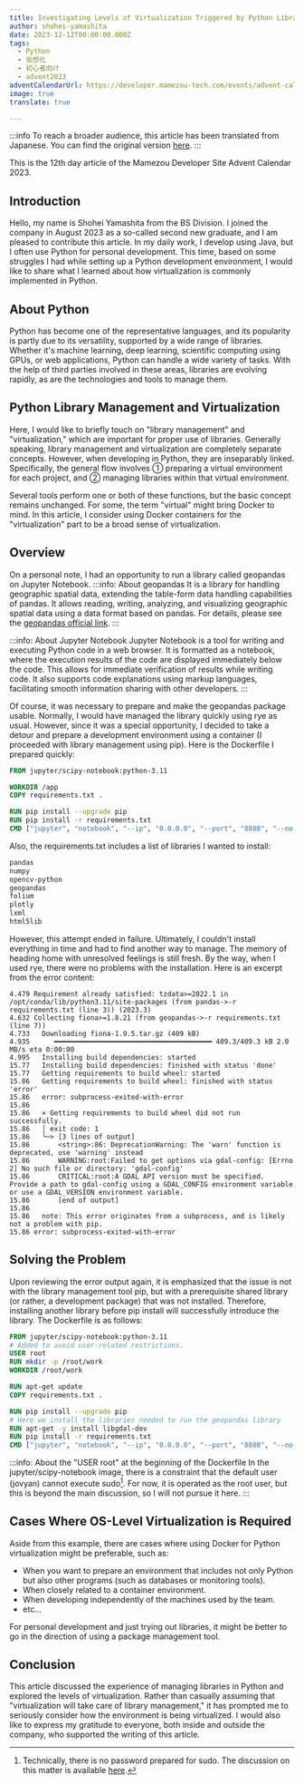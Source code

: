 ```yaml
---
title: Investigating Levels of Virtualization Triggered by Python Library Management
author: shohei-yamashita
date: 2023-12-12T00:00:00.000Z
tags:
  - Python
  - 仮想化
  - 初心者向け
  - advent2023
adventCalendarUrl: https://developer.mamezou-tech.com/events/advent-calendar/2023/
image: true
translate: true

---
```


:::info
To reach a broader audience, this article has been translated from Japanese.
You can find the original version [here](https://developer.mamezou-tech.com/blogs/2023/12/12/python_virtual/).
:::



This is the 12th day article of the Mamezou Developer Site Advent Calendar 2023.

## Introduction
Hello, my name is Shohei Yamashita from the BS Division.
I joined the company in August 2023 as a so-called second new graduate, and I am pleased to contribute this article.
In my daily work, I develop using Java, but I often use Python for personal development.
This time, based on some struggles I had while setting up a Python development environment, I would like to share what I learned about how virtualization is commonly implemented in Python.

## About Python
Python has become one of the representative languages, and its popularity is partly due to its versatility, supported by a wide range of libraries.
Whether it's machine learning, deep learning, scientific computing using GPUs, or web applications, Python can handle a wide variety of tasks.
With the help of third parties involved in these areas, libraries are evolving rapidly, as are the technologies and tools to manage them.

## Python Library Management and Virtualization
Here, I would like to briefly touch on "library management" and "virtualization," which are important for proper use of libraries.
Generally speaking, library management and virtualization are completely separate concepts. However, when developing in Python, they are inseparably linked.
Specifically, the general flow involves ① preparing a virtual environment for each project, and ② managing libraries within that virtual environment.

Several tools perform one or both of these functions, but the basic concept remains unchanged.
For some, the term "virtual" might bring Docker to mind.
In this article, I consider using Docker containers for the "virtualization" part to be a broad sense of virtualization.

## Overview
On a personal note, I had an opportunity to run a library called geopandas on Jupyter Notebook.
:::info: About geopandas
It is a library for handling geographic spatial data, extending the table-form data handling capabilities of pandas.
It allows reading, writing, analyzing, and visualizing geographic spatial data using a data format based on pandas.
For details, please see the [geopandas official link](https://geopandas.org/en/stable/index.html).
:::

:::info: About Jupyter Notebook
Jupyter Notebook is a tool for writing and executing Python code in a web browser.
It is formatted as a notebook, where the execution results of the code are displayed immediately below the code.
This allows for immediate verification of results while writing code.
It also supports code explanations using markup languages, facilitating smooth information sharing with other developers.
:::

Of course, it was necessary to prepare and make the geopandas package usable.
Normally, I would have managed the library quickly using rye as usual.
However, since it was a special opportunity, I decided to take a detour and prepare a development environment using a container (I proceeded with library management using pip).
Here is the Dockerfile I prepared quickly:

```dockerfile
FROM jupyter/scipy-notebook:python-3.11

WORKDIR /app
COPY requirements.txt .

RUN pip install --upgrade pip
RUN pip install -r requirements.txt
CMD ["jupyter", "notebook", "--ip", "0.0.0.0", "--port", "8888", "--no-browser", "--allow-root"]
```

Also, the requirements.txt includes a list of libraries I wanted to install:

```txt
pandas
numpy
opencv-python
geopandas 
folium 
plotly 
lxml 
html5lib
```

However, this attempt ended in failure.
Ultimately, I couldn't install everything in time and had to find another way to manage.
The memory of heading home with unresolved feelings is still fresh.
By the way, when I used rye, there were no problems with the installation.
Here is an excerpt from the error content:

```shell
4.479 Requirement already satisfied: tzdata>=2022.1 in /opt/conda/lib/python3.11/site-packages (from pandas->-r requirements.txt (line 3)) (2023.3)
4.632 Collecting fiona>=1.8.21 (from geopandas->-r requirements.txt (line 7))
4.733   Downloading fiona-1.9.5.tar.gz (409 kB)
4.935      ━━━━━━━━━━━━━━━━━━━━━━━━━━━━━━━━━━━━━━━ 409.3/409.3 kB 2.0 MB/s eta 0:00:00
4.995   Installing build dependencies: started
15.77   Installing build dependencies: finished with status 'done'
15.77   Getting requirements to build wheel: started
15.86   Getting requirements to build wheel: finished with status 'error'
15.86   error: subprocess-exited-with-error
15.86   
15.86   × Getting requirements to build wheel did not run successfully.
15.86   │ exit code: 1
15.86   ╰─> [3 lines of output]
15.86       <string>:86: DeprecationWarning: The 'warn' function is deprecated, use 'warning' instead
15.86       WARNING:root:Failed to get options via gdal-config: [Errno 2] No such file or directory: 'gdal-config'
15.86       CRITICAL:root:A GDAL API version must be specified. Provide a path to gdal-config using a GDAL_CONFIG environment variable or use a GDAL_VERSION environment variable.
15.86       [end of output]
15.86   
15.86   note: This error originates from a subprocess, and is likely not a problem with pip.
15.86 error: subprocess-exited-with-error
```

## Solving the Problem
Upon reviewing the error output again, it is emphasized that the issue is not with the library management tool pip, but with a prerequisite shared library (or rather, a development package) that was not installed.
Therefore, installing another library before pip install will successfully introduce the library.
The Dockerfile is as follows:

```dockerfile
FROM jupyter/scipy-notebook:python-3.11
# Added to avoid user-related restrictions.
USER root
RUN mkdir -p /root/work
WORKDIR /root/work

RUN apt-get update
COPY requirements.txt .

RUN pip install --upgrade pip
# Here we install the libraries needed to run the geopandas library
RUN apt-get -y install libgdal-dev
RUN pip install -r requirements.txt
CMD ["jupyter", "notebook", "--ip", "0.0.0.0", "--port", "8888", "--no-browser", "--allow-root"]
```
:::info: About the "USER root" at the beginning of the Dockerfile
In the jupyter/scipy-notebook image, there is a constraint that the default user (jovyan) cannot execute sudo[^2].
For now, it is operated as the root user, but this is beyond the main discussion, so I will not pursue it here.
:::
[^2]: Technically, there is no password prepared for sudo. The discussion on this matter is available [here](https://github.com/jupyter/docker-stacks/issues/408).

## Cases Where OS-Level Virtualization is Required
Aside from this example, there are cases where using Docker for Python virtualization might be preferable, such as:
- When you want to prepare an environment that includes not only Python but also other programs (such as databases or monitoring tools).
- When closely related to a container environment.
- When developing independently of the machines used by the team.
- etc...

For personal development and just trying out libraries, it might be better to go in the direction of using a package management tool.

## Conclusion
This article discussed the experience of managing libraries in Python and explored the levels of virtualization.
Rather than casually assuming that "virtualization will take care of library management," it has prompted me to seriously consider how the environment is being virtualized.
I would also like to express my gratitude to everyone, both inside and outside the company, who supported the writing of this article.
